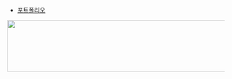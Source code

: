 + [포트폴리오](https://www.notion.so/fe2b005c9d914b8c88fabf18168c5175?pvs=4)



<a href="https://github.com/devxb/gitanimals">
  <img
    src="https://render.gitanimals.org/lines/wnsgur1?pet-id=614308703289052567"
    width="600"
    height="120"
  />
</a>
  
